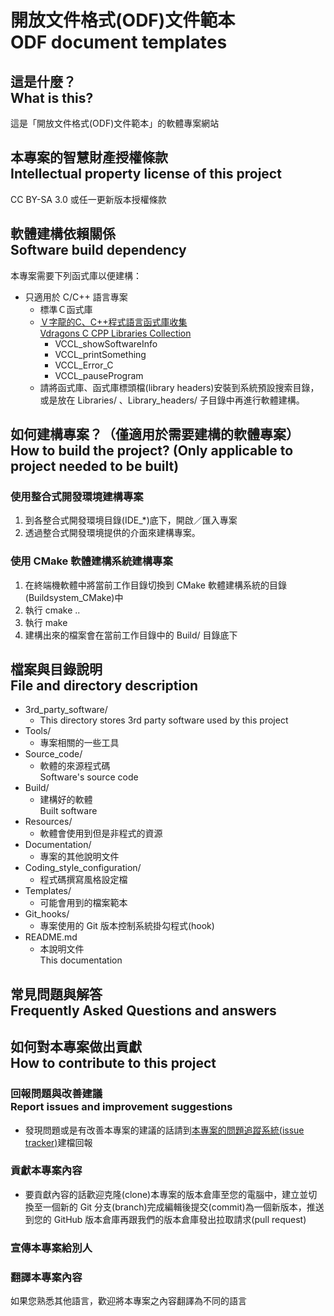 # 開放文件格式(ODF)文件範本<br />ODF document templates

## 這是什麼？<br />What is this?
這是「開放文件格式(ODF)文件範本」的軟體專案網站

## 本專案的智慧財產授權條款<br />Intellectual property license of this project
CC BY-SA 3.0 或任一更新版本授權條款

## 軟體建構依賴關係<br />Software build dependency
本專案需要下列函式庫以便建構：

* 只適用於 C/C++ 語言專案
	* 標準Ｃ函式庫
	* [Ｖ字龍的C、C++程式語言函式庫收集<br />Vdragons C CPP Libraries Collection](https://github.com/Vdragon/Vdragons_C_CPP_Libraries_Collection)
		* VCCL_showSoftwareInfo
		* VCCL_printSomething
		* VCCL_Error_C
		* VCCL_pauseProgram 
	* 請將函式庫、函式庫標頭檔(library headers)安裝到系統預設搜索目錄，或是放在 Libraries/ 、Library_headers/ 子目錄中再進行軟體建構。

## 如何建構專案？（僅適用於需要建構的軟體專案）<br />How to build the project?  (Only applicable to project needed to be built)
### 使用整合式開發環境建構專案
1. 到各整合式開發環境目錄(IDE_*)底下，開啟／匯入專案
2. 透過整合式開發環境提供的介面來建構專案。

### 使用 CMake 軟體建構系統建構專案
1. 在終端機軟體中將當前工作目錄切換到 CMake 軟體建構系統的目錄(Buildsystem_CMake)中
2. 執行 cmake ..
3. 執行 make
4. 建構出來的檔案會在當前工作目錄中的 Build/ 目錄底下

## 檔案與目錄說明<br />File and directory description
* 3rd_party_software/
	* This directory stores 3rd party software used by this project
* Tools/
	* 專案相關的一些工具
* Source_code/
    * 軟體的來源程式碼  
      Software's source code
* Build/
    * 建構好的軟體  
      Built software
* Resources/
	* 軟體會使用到但是非程式的資源
* Documentation/
	* 專案的其他說明文件
* Coding_style_configuration/
	* 程式碼撰寫風格設定檔
* Templates/
	* 可能會用到的檔案範本
* Git_hooks/
	* 專案使用的 Git 版本控制系統掛勾程式(hook)
* README.md
	* 本說明文件  
	  This documentation

## 常見問題與解答<br />Frequently Asked Questions and answers

## 如何對本專案做出貢獻<br />How to contribute to this project
### 回報問題與改善建議<br />Report issues and improvement suggestions
* 發現問題或是有改善本專案的建議的話請到[本專案的問題追蹤系統(issue tracker)](../../issues)建檔回報

### 貢獻本專案內容
* 要貢獻內容的話歡迎克隆(clone)本專案的版本倉庫至您的電腦中，建立並切換至一個新的 Git 分支(branch)完成編輯後提交(commit)為一個新版本，推送到您的 GitHub 版本倉庫再跟我們的版本倉庫發出拉取請求(pull request)

### 宣傳本專案給別人

### 翻譯本專案內容
如果您熟悉其他語言，歡迎將本專案之內容翻譯為不同的語言
